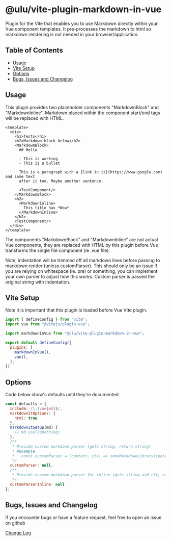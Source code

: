 # @ulu/vite-plugin-markdown-in-vue

Plugin for the Vite that enables you to use Markdown directly within your Vue component templates. It pre-processes the markdown to html so markdown rendering is not needed in your browser/application.

## Table of Contents

- [Usage](#usage)
- [Vite Setup](#vite-setup)
- [Options](#options)
- [Bugs, Issues and Changelog](#bugs-issues-and-changelog)

## Usage

This plugin provides two placeholder components "MarkdownBlock" and "MarkdownInline". Markdown placed within the component start/end tags will be replaced with HTML.

```vue
<template>
  <div>
    <h1>Tests</h1>
    <h2>Markdown block below</h2>
    <MarkdownBlock>
      ## Hello

      - This is working
      - This is a bullet

      This is a paragraph with a [link in it](https://www.google.com) and some text
      after it too. Maybe another sentence.

      <TestComponent/>
    </MarkdownBlock>
    <h2>
      <MarkdownInline>
        This title has *Wow*
      </MarkdownInline>
    </h2>
    <TestComponent/>
  </div>
</template>
```

The components "MarkdownBlock" and "MarkdownInline" are not actual Vue components, they are replaced with HTML by this plugin before Vue transforms the single file component (ie .vue file).

Note, indentation will be trimmed off all markdown lines before passing to markdown render (unless customParser). This should only be an issue if you are relying on whitespace (ie. pre) or something, you can implement your own parser to adjust how this works. Custom parser is passed the original string with indentation.

## Vite Setup

Note it is important that this plugin is loaded before Vue Vite plugin.

```js
import { defineConfig } from "vite";
import vue from "@vitejs/plugin-vue";

import markdownInVue from "@ulu/vite-plugin-markdown-in-vue";

export default defineConfig({
  plugins: [
    markdownInVue(),
    vue(),
  ],
})
```

## Options

Code below show's defaults until they're documented

```js
const defaults = {
  include: /\.(vue|md)$/,
  markdownItOptions: {
    html: true
  },
  markdownItSetup(md) {
    // md.use(something)
  },
  /**
   * Provide custom markdown parser (gets string, return string)
   * @example 
   *   const customParser = (content, ctx) => someMarkdownLibrary(content)
   */
  customParser: null,
  /**
   * Provide custom markdown parser for inline (gets string and ctx, return string)
   */
  customParserInline: null
};
```

## Bugs, Issues and Changelog

If you encounter bugs or have a feature request, feel free to open an issue on github

[Change Log](CHANGELOG.md)